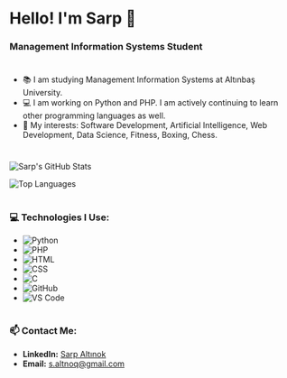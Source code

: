 # Hello! I'm Sarp 👋
### Management Information Systems Student

#
- 📚 I am studying Management Information Systems at Altınbaş University.
- 💻 I am working on Python and PHP. I am actively continuing to learn other programming languages as well.
- 🎯 My interests: Software Development, Artificial Intelligence, Web Development, Data Science, Fitness, Boxing, Chess.
#
![Sarp's GitHub Stats](https://github-readme-stats.vercel.app/api?username=sarpaltinok&show_icons=true&theme=radical)

![Top Languages](https://github-readme-stats.vercel.app/api/top-langs/?username=sarpaltinok&layout=compact&theme=radical)
#

### 💻 Technologies I Use:
- ![Python](https://img.shields.io/badge/-Python-3776AB?logo=python&logoColor=white&style=for-the-badge)
- ![PHP](https://img.shields.io/badge/-PHP-777BB4?logo=php&logoColor=white&style=for-the-badge)
- ![HTML](https://img.shields.io/badge/-HTML-E34F26?logo=html5&logoColor=white&style=for-the-badge)
- ![CSS](https://img.shields.io/badge/-CSS-1572B6?logo=css3&logoColor=white&style=for-the-badge)
- ![C](https://img.shields.io/badge/-C-A8B9CC?logo=c&logoColor=white&style=for-the-badge)
- ![GitHub](https://img.shields.io/badge/-GitHub-181717?logo=github&logoColor=white&style=for-the-badge)
- ![VS Code](https://img.shields.io/badge/-VS%20Code-007ACC?logo=visual-studio-code&logoColor=white&style=for-the-badge)
#
### 📫 Contact Me:
- **LinkedIn:** [Sarp Altınok](https://www.linkedin.com/in/sarpaltinok/)
- **Email:** [s.altnoq@gmail.com](mailto:s.altnoq@gmail.com)
